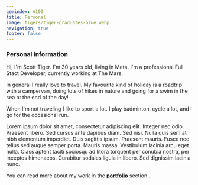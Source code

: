 ```yaml
---
gemindex: A100
title: Personal
image: tigers/tiger-graduates-blue.webp
navigation: true
footer: false
---
```


### Personal Information

Hi, I'm Scott Tiger. I'm 30 years old, living in Meta.
I'm a professional Full Stact Developer, currently working at The Mars.

In general I really love to travel. My favourite kind of holiday is a roadtrip with a campervan, doing lots of hikes in nature and going for a swim in the sea at the end of the day!

When I'm not traveling I like to sport a lot. I play badminton, cycle a lot, and I go for the occasional run.

Lorem ipsum dolor sit amet, consectetur adipiscing elit. Integer nec odio. Praesent libero. Sed cursus ante dapibus diam. Sed nisi. Nulla quis sem at nibh elementum imperdiet. Duis sagittis ipsum. Praesent mauris. Fusce nec tellus sed augue semper porta. Mauris massa. Vestibulum lacinia arcu eget nulla. Class aptent taciti sociosqu ad litora torquent per conubia nostra, per inceptos himenaeos. Curabitur sodales ligula in libero. Sed dignissim lacinia nunc.

You can read more about my work in the **[portfolio](/portfolio)** section .
